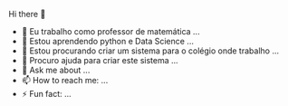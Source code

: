 Hi there 👋

- 🔭 Eu trabalho como professor de matemática ...
- 🌱 Estou aprendendo python e Data Science ...
- 👯 Estou procurando criar um sistema para o colégio onde trabalho ...
- 🤔 Procuro ajuda para criar este sistema ...
- 💬 Ask me about ...
- 📫 How to reach me: ...
- ⚡ Fun fact: ...

